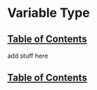 # Variable Type 

## [Table of Contents](https://github.com/ZapCon1/KnowledgeBase.git)

add stuff here 

## [Table of Contents](https://github.com/ZapCon1/KnowledgeBase.git)
